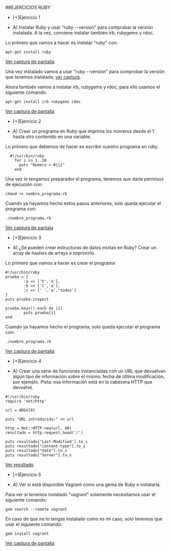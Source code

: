 ##EJERCICIOS RUBY

* [+]Ejercicio 1
 - A) Instalar Ruby y usar "ruby --version" para comprobar la versión instalada. A la vez, conviene instalar también irb, rubygems y rdoc.

Lo primero que vamos a hacer es instalar "ruby" con: 

    apt-get install ruby

[Ver captura de pantalla](https://www.dropbox.com/s/1ca1dxzxf69799l/Captura%20de%20pantalla%202014-12-26%20a%20la%28s%29%2009.55.58.png?dl=0https://www.dropbox.com/s/1ca1dxzxf69799l/Captura%20de%20pantalla%202014-12-26%20a%20la%28s%29%2009.55.58.png?dl=0)

Una vez instalado vamos a usar "ruby --version" para comprobar la versión que tenemos instalada, [ver captura](https://www.dropbox.com/s/7knxf3bf5y5bphu/Captura%20de%20pantalla%202014-12-26%20a%20la%28s%29%2010.00.39.png?dl=0).

Ahora también vamos a instalar irb, rubygems y rdoc, para ello usamos el siguiente comando:

    apt-get install irb rubygems rdoc

[Ver captura de pantalla](https://www.dropbox.com/s/hvqgtllqcqe033k/Captura%20de%20pantalla%202014-12-26%20a%20la%28s%29%2010.02.00.png?dl=0)

* [+]Ejercicio 2
 - A) Crear un programa en Ruby que imprima los números desde el 1 hasta otro contenido en una variable.

Lo primero que debemos de hacer es escribir nuestro programa en ruby. 
```
  #!/usr/bin/ruby
    for i in 1..20
      puts "Numero = #{i}"
    end
```
Una vez lo tengamos preparador el programa, tenemos que darle permisos de ejecución con:

    chmod +x nombre_programa.rb

Cuando ya hayamos hecho estos pasos anteriores, solo queda ejecutar el programa con:

    ./nombre_programa.rb

[Ver captura de pantala](https://www.dropbox.com/s/bczsttcadf54gnp/Captura%20de%20pantalla%202014-12-26%20a%20la%28s%29%2010.07.50.png?dl=0)

* [+]Ejercicio 3
 - A) ¿Se pueden crear estructuras de datos mixtas en Ruby? Crear un array de hashes de arrays e imprimirlo.

Lo primero que vamos a hacer es crear el programa:
```
#!/usr/bin/ruby
prueba = { 
        :a => ['h','o'],
        :b => ['l','a'],
        :c => [' ','a','todos']
}
puts prueba.inspect

prueba.keys().each do |i|
        puts prueba[i]
end
```

Cuando ya hayamos hecho el programa, solo queda ejecutar el programa con:

    ./nombre_programa.rb

[Ver captura de pantalla](https://www.dropbox.com/s/3d0c8pyx0t4y422/Captura%20de%20pantalla%202014-12-26%20a%20la%28s%29%2010.40.29.png?dl=0)

* [+]Ejercicio 4
 - A) Crear una serie de funciones instanciadas con un URL que devuelvan algún tipo de información sobre el mismo: fecha de última modificación, por ejemplo. Pista: esa información está en la cabecera HTTP que devuelve.
```
#!/usr/bin/ruby
require 'net/http'

url = ARGV[0]

puts "URL introducida:" << url

http = Net::HTTP.new(url, 80)
resultado = http.request_head('/')

puts resultado['Last-Modified'].to_s
puts resultado["content-type"].to_s
puts resultado["date"].to_s
puts resultado["Server"].to_s
````
[Ver resultado](https://www.dropbox.com/s/t7w0ii7p6wsyla3/Captura%20de%20pantalla%202014-12-26%20a%20la%28s%29%2011.04.19.png?dl=0)

* [+]Ejercicio 5
 - A) Ver si está disponible Vagrant como una gema de Ruby e instalarla.

Para ver si tenemos instalado "vagrant" solamente necesitamos usar el siguiente comando:

    gem search --remote vagrant


En caso de que no lo tengas instalado como es mi caso, solo tenemos que usar el siguiente comando:

    gem install vagrant

[Ver captura de pantalla](https://www.dropbox.com/s/pj6lyktggl58b8m/Captura%20de%20pantalla%202014-12-26%20a%20la%28s%29%2011.11.27.png?dl=0)
